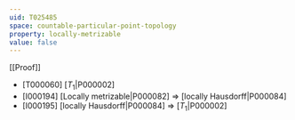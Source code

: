 ```yaml
---
uid: T025485
space: countable-particular-point-topology
property: locally-metrizable
value: false
---
```

[[Proof]]

* [T000060] [$T_1$|P000002]
* [I000194] [Locally metrizable|P000082] => [locally Hausdorff|P000084]
* [I000195] [locally Hausdorff|P000084] => [$T_1$|P000002]

